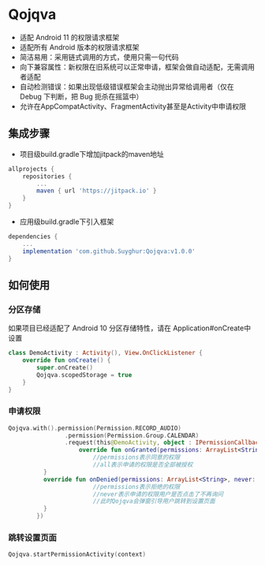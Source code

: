 # Qojqva

* 适配 Android 11 的权限请求框架
* 适配所有 Android 版本的权限请求框架
* 简洁易用：采用链式调用的方式，使用只需一句代码
* 向下兼容属性：新权限在旧系统可以正常申请，框架会做自动适配，无需调用者适配
* 自动检测错误：如果出现低级错误框架会主动抛出异常给调用者（仅在 Debug 下判断，把 Bug 扼杀在摇篮中）
* 允许在AppCompatActivity、FragmentActivity甚至是Activity中申请权限

## 集成步骤

* 项目级build.gradle下增加jitpack的maven地址
```groovy
allprojects {
	repositories {
		...
		maven { url 'https://jitpack.io' }
	}
}
```

* 应用级build.gradle下引入框架
```groovy
dependencies {
	...
	implementation 'com.github.Suyghur:Qojqva:v1.0.0'
}
```

## 如何使用

### 分区存储

如果项目已经适配了 Android 10 分区存储特性，请在 Application#onCreate中设置

```kotlin
class DemoActivity : Activity(), View.OnClickListener {
	override fun onCreate() {
		super.onCreate()
		Qojqva.scopedStorage = true
	}
}
```

### 申请权限

```kotlin
Qojqva.with().permission(Permission.RECORD_AUDIO)
				.permission(Permission.Group.CALENDAR)
				.request(this@DemoActivity, object : IPermissionCallback {
					override fun onGranted(permissions: ArrayList<String>, all: Boolean) {
						//permissions表示同意的权限
						//all表示申请的权限是否全部被授权
          }
          override fun onDenied(permissions: ArrayList<String>, never: Boolean) {
						//permissions表示拒绝的权限
						//never表示申请的权限用户是否点击了不再询问
						//此时Qojqva会弹窗引导用户跳转到设置页面
          }
        })
```

### 跳转设置页面

```kotlin
Qojqva.startPermissionActivity(context)
```


